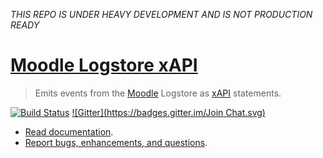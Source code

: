 *THIS REPO IS UNDER HEAVY DEVELOPMENT AND IS NOT PRODUCTION READY*

# [Moodle Logstore xAPI](https://github.com/jlowe64/moodle-logstore-xapi)
> Emits events from the [Moodle](https://moodle.org/) Logstore as [xAPI](https://github.com/adlnet/xAPI-Spec/blob/master/xAPI.md) statements.

[![Build Status](https://travis-ci.org/jlowe64/moodle-logstore-xapi.svg?branch=master)](https://travis-ci.org/jlowe64/moodle-logstore-xapi)
[![Gitter](https://badges.gitter.im/Join Chat.svg)](https://gitter.im/LearningLocker/learninglocker?utm_source=badge&utm_medium=badge&utm_campaign=pr-badge&utm_content=badge)

- [Read documentation](https://github.com/jlowe64/moodle-logstore-xapi/blob/master/docs/readme.md).
- [Report bugs, enhancements, and questions](https://github.com/jlowe64/moodle-logstore-xapi/blob/master/contributing.md#issue-templates).
